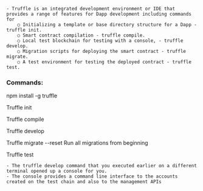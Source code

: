 	- Truffle is an integrated development environment or IDE that provides a range of features for Dapp development including commands for
		○ Initializing a template or base directory structure for a Dapp - truffle init. 
		○ Smart contract compilation - truffle compile. 
		○ Local test blockchain for testing with a console, - truffle develop. 
		○ Migration scripts for deploying the smart contract - truffle migrate. 
		○ A test environment for testing the deployed contract - truffle test. 


### Commands:
npm install -g truffle

Truffle init

Truffle compile

Truffle develop

Truffle migrate --reset
	Run all migrations from beginning

Truffle test


	- The truffle develop command that you executed earlier on a different terminal opened up a console for you. 
	- The console provides a command line interface to the accounts created on the test chain and also to the management APIs

